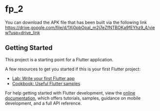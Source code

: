 # fp_2

You can download the APK file that has been built via the following link
https://drive.google.com/file/d/1Xj0pbOpal_m2j7eZfNTBOKa9fEYhz9_4/view?usp=drive_link

## Getting Started

This project is a starting point for a Flutter application.

A few resources to get you started if this is your first Flutter project:

- [Lab: Write your first Flutter app](https://docs.flutter.dev/get-started/codelab)
- [Cookbook: Useful Flutter samples](https://docs.flutter.dev/cookbook)

For help getting started with Flutter development, view the
[online documentation](https://docs.flutter.dev/), which offers tutorials,
samples, guidance on mobile development, and a full API reference.
